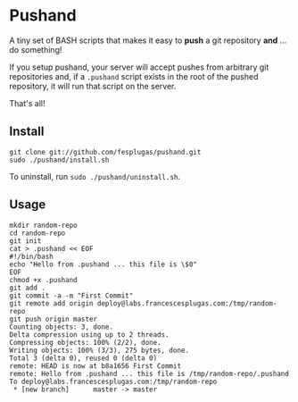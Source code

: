 Pushand
=======

A tiny set of BASH scripts that makes it easy to **push** a git
repository **and** ... do something!

If you setup pushand, your server will accept pushes from arbitrary git
repositories and, if a `.pushand` script exists in the root of the
pushed repository, it will run that script on the server.

That's all!


Install
-------

    git clone git://github.com/fesplugas/pushand.git
    sudo ./pushand/install.sh

To uninstall, run `sudo ./pushand/uninstall.sh`.


Usage
-----

    mkdir random-repo
    cd random-repo
    git init
    cat > .pushand << EOF
    #!/bin/bash
    echo "Hello from .pushand ... this file is \$0"
    EOF
    chmod +x .pushand
    git add .
    git commit -a -m "First Commit"
    git remote add origin deploy@labs.francescesplugas.com:/tmp/random-repo
    git push origin master
    Counting objects: 3, done.
    Delta compression using up to 2 threads.
    Compressing objects: 100% (2/2), done.
    Writing objects: 100% (3/3), 275 bytes, done.
    Total 3 (delta 0), reused 0 (delta 0)
    remote: HEAD is now at b8a1656 First Commit
    remote: Hello from .pushand ... this file is /tmp/random-repo/.pushand
    To deploy@labs.francescesplugas.com:/tmp/random-repo
     * [new branch]      master -> master
